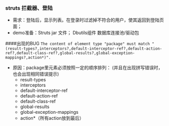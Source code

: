 ### struts 拦截器、登陆  
* 需求：登陆后，显示列表。在登录时过滤掉不符合的用户，使其返回到登陆页面；  
* demo准备：Struts jar 文件； Dbutils组件 数据库连接池/驱动包  
  
    
####出现的BUG
`The content of element type "package" must match "(result-types?,interceptors?,default-interceptor-ref?,default-action-ref?,default-class-ref?,global-results?,global-exception-mappings?,action*)". `  

  
* 原因：package里元素必须按照一定的顺序排列： (并且在出现拼写错误时，也会出现相同错误提示)  
   * result-types
   * interceptors
   * default-interceptor-ref
   * default-action-ref
   * default-class-ref
   * global-results
   * global-exception-mappings
   * action*（所有action放到最后）
   
